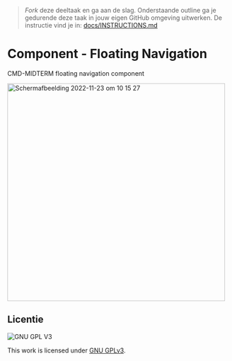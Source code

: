 > _Fork_ deze deeltaak en ga aan de slag. 
Onderstaande outline ga je gedurende deze taak in jouw eigen GitHub omgeving uitwerken. 
De instructie vind je in: [docs/INSTRUCTIONS.md](docs/INSTRUCTIONS.md)

# Component - Floating Navigation
CMD-MIDTERM floating navigation component

<img width="492" alt="Schermafbeelding 2022-11-23 om 10 15 27" src="https://user-images.githubusercontent.com/90447045/203509411-42216c3b-4299-46d6-bf0c-dc6b11c14849.png">

## Licentie

![GNU GPL V3](https://www.gnu.org/graphics/gplv3-127x51.png)

This work is licensed under [GNU GPLv3](./LICENSE).

